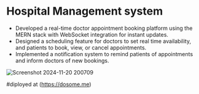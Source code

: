 # Hospital Management system

- Developed a real-time doctor appointment booking platform using the MERN stack with WebSocket
integration for instant updates.
- Designed a scheduling feature for doctors to set real time availability, and patients to book, view, or cancel appointments.
- Implemented a notification system to remind patients of appointments and inform doctors of new bookings.


![Screenshot 2024-11-20 200709](https://github.com/user-attachments/assets/418fc16f-309a-4e94-a6b7-dd07d5edb4f8)


#diployed at
(https://dosome.me)


